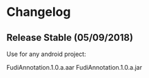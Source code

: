 # Changelog

## Release Stable  (05/09/2018)
Use for any android project:

FudiAnnotation.1.0.a.aar
FudiAnnotation.1.0.a.jar